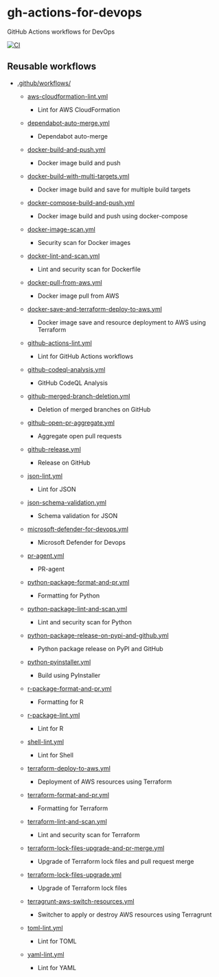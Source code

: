 gh-actions-for-devops
=====================

GitHub Actions workflows for DevOps

[![CI](https://github.com/dceoy/gh-actions-for-devops/actions/workflows/ci.yml/badge.svg)](https://github.com/dceoy/gh-actions-for-devops/actions/workflows/ci.yml)

Reusable workflows
------------------

- [.github/workflows/](.github/workflows/)

  - [aws-cloudformation-lint.yml](.github/workflows/aws-cloudformation-lint.yml)
    - Lint for AWS CloudFormation

  - [dependabot-auto-merge.yml](.github/workflows/dependabot-auto-merge.yml)
    - Dependabot auto-merge

  - [docker-build-and-push.yml](.github/workflows/docker-build-and-push.yml)
    - Docker image build and push

  - [docker-build-with-multi-targets.yml](.github/workflows/docker-build-with-multi-targets.yml)
    - Docker image build and save for multiple build targets

  - [docker-compose-build-and-push.yml](.github/workflows/docker-compose-build-and-push.yml)
    - Docker image build and push using docker-compose

  - [docker-image-scan.yml](.github/workflows/docker-image-scan.yml)
    - Security scan for Docker images

  - [docker-lint-and-scan.yml](.github/workflows/docker-lint-and-scan.yml)
    - Lint and security scan for Dockerfile

  - [docker-pull-from-aws.yml](.github/workflows/docker-pull-from-aws.yml)
    - Docker image pull from AWS

  - [docker-save-and-terraform-deploy-to-aws.yml](.github/workflows/docker-save-and-terraform-deploy-to-aws.yml)
    - Docker image save and resource deployment to AWS using Terraform

  - [github-actions-lint.yml](.github/workflows/github-actions-lint.yml)
    - Lint for GitHub Actions workflows

  - [github-codeql-analysis.yml](.github/workflows/github-codeql-analysis.yml)
    - GitHub CodeQL Analysis

  - [github-merged-branch-deletion.yml](.github/workflows/github-merged-branch-deletion.yml)
    - Deletion of merged branches on GitHub

  - [github-open-pr-aggregate.yml](.github/workflows/github-open-pr-aggregate.yml)
    - Aggregate open pull requests

  - [github-release.yml](.github/workflows/github-release.yml)
    - Release on GitHub

  - [json-lint.yml](.github/workflows/json-lint.yml)
    - Lint for JSON

  - [json-schema-validation.yml](.github/workflows/json-schema-validation.yml)
    - Schema validation for JSON

  - [microsoft-defender-for-devops.yml](.github/workflows/microsoft-defender-for-devops.yml)
    - Microsoft Defender for Devops

  - [pr-agent.yml](.github/workflows/pr-agent.yml)
    - PR-agent

  - [python-package-format-and-pr.yml](.github/workflows/python-package-format-and-pr.yml)
    - Formatting for Python

  - [python-package-lint-and-scan.yml](.github/workflows/python-package-lint-and-scan.yml)
    - Lint and security scan for Python

  - [python-package-release-on-pypi-and-github.yml](.github/workflows/python-package-release-on-pypi-and-github.yml)
    - Python package release on PyPI and GitHub

  - [python-pyinstaller.yml](.github/workflows/python-pyinstaller.yml)
    - Build using PyInstaller

  - [r-package-format-and-pr.yml](.github/workflows/r-package-format-and-pr.yml)
    - Formatting for R

  - [r-package-lint.yml](.github/workflows/r-package-lint.yml)
    - Lint for R

  - [shell-lint.yml](.github/workflows/shell-lint.yml)
    - Lint for Shell

  - [terraform-deploy-to-aws.yml](.github/workflows/terraform-deploy-to-aws.yml)
    - Deployment of AWS resources using Terraform

  - [terraform-format-and-pr.yml](.github/workflows/terraform-format-and-pr.yml)
    - Formatting for Terraform

  - [terraform-lint-and-scan.yml](.github/workflows/terraform-lint-and-scan.yml)
    - Lint and security scan for Terraform

  - [terraform-lock-files-upgrade-and-pr-merge.yml](.github/workflows/terraform-lock-files-upgrade-and-pr-merge.yml)
    - Upgrade of Terraform lock files and pull request merge

  - [terraform-lock-files-upgrade.yml](.github/workflows/terraform-lock-files-upgrade.yml)
    - Upgrade of Terraform lock files

  - [terragrunt-aws-switch-resources.yml](.github/workflows/terragrunt-aws-switch-resources.yml)
    - Switcher to apply or destroy AWS resources using Terragrunt

  - [toml-lint.yml](.github/workflows/toml-lint.yml)
    - Lint for TOML

  - [yaml-lint.yml](.github/workflows/yaml-lint.yml)
    - Lint for YAML
